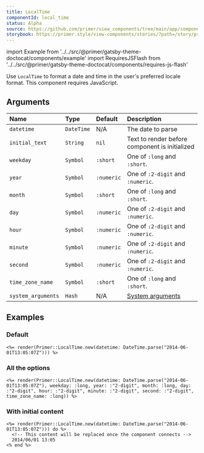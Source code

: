 ```yaml
---
title: LocalTime
componentId: local_time
status: Alpha
source: https://github.com/primer/view_components/tree/main/app/components/primer/local_time.rb
storybook: https://primer.style/view-components/stories/?path=/story/primer-local-time
---
```


import Example from '../../src/@primer/gatsby-theme-doctocat/components/example'
import RequiresJSFlash from '../../src/@primer/gatsby-theme-doctocat/components/requires-js-flash'

<RequiresJSFlash />

<!-- Warning: AUTO-GENERATED file, do not edit. Add code comments to your Ruby instead <3 -->

Use `LocalTime` to format a date and time in the user's preferred locale format. This component requires JavaScript.

## Arguments

| Name | Type | Default | Description |
| :- | :- | :- | :- |
| `datetime` | `DateTime` | N/A | The date to parse |
| `initial_text` | `String` | `nil` | Text to render before component is initialized |
| `weekday` | `Symbol` | `:short` | One of `:long` and `:short`. |
| `year` | `Symbol` | `:numeric` | One of `:2-digit` and `:numeric`. |
| `month` | `Symbol` | `:short` | One of `:long` and `:short`. |
| `day` | `Symbol` | `:numeric` | One of `:2-digit` and `:numeric`. |
| `hour` | `Symbol` | `:numeric` | One of `:2-digit` and `:numeric`. |
| `minute` | `Symbol` | `:numeric` | One of `:2-digit` and `:numeric`. |
| `second` | `Symbol` | `:numeric` | One of `:2-digit` and `:numeric`. |
| `time_zone_name` | `Symbol` | `:short` | One of `:long` and `:short`. |
| `system_arguments` | `Hash` | N/A | [System arguments](/system-arguments) |

## Examples

### Default

<Example src="<local-time datetime='2014-06-01T13:05:07+00:00' weekday='short' year='numeric' month='short' day='numeric' hour='numeric' minute='numeric' second='numeric' time-zone-name='short' data-view-component='true'>June 1, 2014 13:05 +00:00</local-time>" />

```erb
<%= render(Primer::LocalTime.new(datetime: DateTime.parse("2014-06-01T13:05:07Z"))) %>
```

### All the options

<Example src="<local-time datetime='2014-06-01T13:05:07+00:00' weekday='long' year='2-digit' month='long' day='2-digit' hour='2-digit' minute='2-digit' second='2-digit' time-zone-name='long' data-view-component='true'>June 1, 2014 13:05 +00:00</local-time>" />

```erb
<%= render(Primer::LocalTime.new(datetime: DateTime.parse("2014-06-01T13:05:07Z"), weekday: :long, year: :"2-digit", month: :long, day: :"2-digit", hour: :"2-digit", minute: :"2-digit", second: :"2-digit", time_zone_name: :long)) %>
```

### With initial content

<Example src="<local-time datetime='2014-06-01T13:05:07+00:00' weekday='short' year='numeric' month='short' day='numeric' hour='numeric' minute='numeric' second='numeric' time-zone-name='short' data-view-component='true'>June 1, 2014 13:05 +00:00</local-time>" />

```erb
<%= render(Primer::LocalTime.new(datetime: DateTime.parse("2014-06-01T13:05:07Z"))) do %>
  <!-- This content will be replaced once the component connects -->
  2014/06/01 13:05
<% end %>
```
